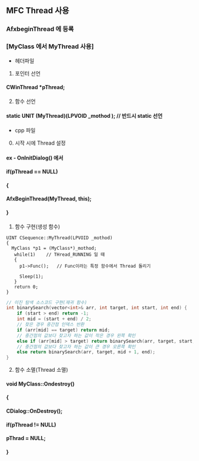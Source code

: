 ## MFC Thread 사용
### AfxbeginThread 에 등록


### [MyClass 에서 MyThread 사용]
* 헤더파일

1. 포인터 선언
####  CWinThread *pThread;

2. 함수 선언
####  static UNIT (MyThread)(LPVOID _mothod );    // 반드시 static 선언


* cpp 파일
0. 시작 시에 Thread 설정
#### ex - OnInitDialog() 에서
#### if(pThread == NULL)
#### {
####   AfxBeginThread(MyThread, this);
#### }

1. 함수 구현(생성 함수) 
```
UINT CSequence::MyThread(LPVOID _mothod)
{
  MyClass *p1 = (MyClass*)_mothod;
   while(1)    // THread_RUNNING 일 때
   {
     p1->Func();   // Func이라는 특정 함수에서 Thread 돌리기
     
     Sleep(1);
   }
   return 0;
}
```

```cpp
// 이진 탐색 소스코드 구현(재귀 함수)
int binarySearch(vector<int>& arr, int target, int start, int end) {
    if (start > end) return -1;
    int mid = (start + end) / 2;
    // 찾은 경우 중간점 인덱스 반환
    if (arr[mid] == target) return mid;
    // 중간점의 값보다 찾고자 하는 값이 작은 경우 왼쪽 확인
    else if (arr[mid] > target) return binarySearch(arr, target, start, mid - 1);
    // 중간점의 값보다 찾고자 하는 값이 큰 경우 오른쪽 확인
    else return binarySearch(arr, target, mid + 1, end);
}
```

2. 함수 소멸(Thread 소멸)

#### void MyClass::Ondestroy()
#### {
####   CDialog::OnDestroy();
####   
####   if(pThread != NULL)
####     pThrad = NULL;
#### }



